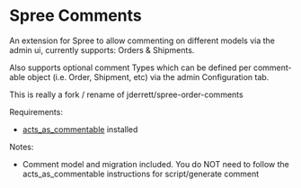 # Spree Comments

An extension for Spree to allow commenting on different models via the admin ui, currently supports: Orders & Shipments.

Also supports optional comment Types which can be defined per comment-able object (i.e. Order, Shipment, etc) via the admin Configuration tab.

This is really a fork / rename of jderrett/spree-order-comments

Requirements:

* [acts\_as\_commentable](http://github.com/jackdempsey/acts_as_commentable) installed

Notes:

* Comment model and migration included.  You do NOT need to follow the acts\_as\_commentable instructions for script/generate comment


